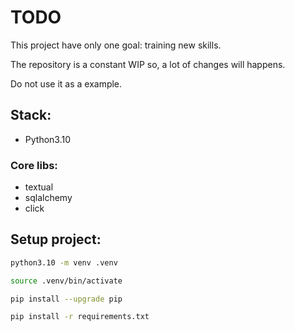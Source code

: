 # TODO

This project have only one goal: training new skills.

The repository is a constant WIP so, a lot of changes will happens.

Do not use it as a example.

## Stack:
* Python3.10

### Core libs:
* textual
* sqlalchemy
* click


## Setup project:
```bash
python3.10 -m venv .venv

source .venv/bin/activate

pip install --upgrade pip

pip install -r requirements.txt
```
